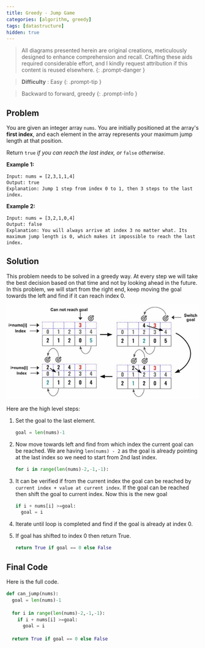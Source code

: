 ```yaml
---
title: Greedy - Jump Game
categories: [algorithm, greedy]
tags: [datastructure]
hidden: true
---
```


> All diagrams presented herein are original creations, meticulously designed to enhance comprehension and recall. Crafting these aids required considerable effort, and I kindly request attribution if this content is reused elsewhere.
{: .prompt-danger }

> **Difficulty** :  Easy
{: .prompt-tip }

> Backward to forward, greedy
{: .prompt-info }

## Problem

You are given an integer array `nums`. You are initially positioned at the array's **first index**, and each element in the array represents your maximum jump length at that position.

Return `true` *if you can reach the last index, or* `false` *otherwise*.

**Example 1:**

```
Input: nums = [2,3,1,1,4]
Output: true
Explanation: Jump 1 step from index 0 to 1, then 3 steps to the last index.
```

**Example 2:**

```
Input: nums = [3,2,1,0,4]
Output: false
Explanation: You will always arrive at index 3 no matter what. Its maximum jump length is 0, which makes it impossible to reach the last index.
```

## Solution

This problem needs to be solved in a greedy way. At every step we will take the best decision based on that time and not by looking ahead in the future. In this problem, we will start from the right end, keep moving the goal towards the left and find if it can reach index 0.

![image-20240517014421943](../assets/img/image-20240517014421943.jpg)

Here are the high level steps:

1. Set the goal to the last element. 

   ```python
   goal = len(nums)-1
   ```

   

2. Now move towards left and find from which index the current goal can be reached. We are having `len(nums) - 2` as the goal is already pointing at the last index so we need to start from 2nd last index.

   ```python
   for i in range(len(nums)-2,-1,-1):
   ```

   

3. It can be verified if from the current index the goal can be reached by   `current index + value at current index`. If the goal can be reached then shift the goal to current index. Now this is the new goal

   ```python
   if i + nums[i] >=goal:
     goal = i
   ```

   

4. Iterate until loop is completed and find if the goal is already at index 0. 

5. If goal has shifted to index 0 then return True.

   ```python
   return True if goal == 0 else False
   ```



## Final Code

Here is the full code.

```python
def can_jump(nums):
  goal = len(nums)-1
  
  for i in range(len(nums)-2,-1,-1):
    if i + nums[i] >=goal:
      goal = i
      
  return True if goal == 0 else False
```

